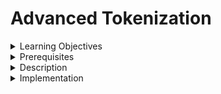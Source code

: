 # Advanced Tokenization

<details><summary>Learning Objectives</summary>

After completing this activity, participants should be able to:
- Understand more advanced tokenization techniques used in NLP

</details>


<details>
<summary>Prerequisites</summary>

- Basic understanding text pre-processing techniques such as normalizing and tokenizing 
- Familiarity with RegEx

</details>

<details>
<summary>Description</summary>

Earlier, we explored techniques for pre-processing the text prior to the analysis. The techniques involved removing punctuations, removing stopwords, and word and sentence tokenization. In this module we continue to explore more advanced text processing techniques that will help the model understand the natural language better.

### Stemming
Stemming is a text processing technique where we reduce words to their root form. For example, words "learning" and "learner" would both be reduced to the root word "learn". Stemming allows us to focus on the core meaning of the word instead of being distracted by different ways in which they are being used. It is important to note that the words that they get reduced to may not be dictionary words and is less precise than lemmatization. However, stemming is computationally efficient and useful in scenarios where speed is crucial.

### Lemmatizing 
Coming from the word "lemma", lemmatizing is finding the lemma of a word. Lemma in linguistics is the basic form of a word. For example, the word "be" would be the lemma for words like "is", "am", "are", "was", etc. This is how dictionaries organize the words, by the words' lemma.
This technique yields more sophisticated and consistent result than stemming. Lemmatization can help in improving the accuracy of the text analysis and reducing the data size, as it reduces the variation a word can take. However, it is slower than stemming and it can lead to ambiguity since does not know the context in which the word is used.

</details>

<details>
<summary>Implementation</summary>

### Stemming
We will be using the Snowball stemmer provided by NLTK.
```python
from nltk.stem.snowball import EnglishStemmer
from nltk.tokenize import word_tokenize

text = "The artist decided to create a new painting. Creating art is a form of self-expression. She hoped to create an atmosphere of creativity in her studio where she could freely create. The act of creation brought her joy, and she believed that anyone could create something beautiful with a bit of inspiration."

words = word_tokenize(text)
print(words)
#['The', 'artist', 'decided', 'to', 'create', 'a', 'new', 'painting', '.', 'Creating', 'art', 'is', 'a', 'form', 'of', 'self-expression', '.', 'She', 'hoped', 'to', 'create', 'an', 'atmosphere', 'of', 'creativity', 'in', 'her', 'studio', 'where', 'she', 'could', 'freely', 'create', '.', 'The', 'act', 'of', 'creation', 'brought', 'her', 'joy', ',', 'and', 'she', 'believed', 'that', 'anyone', 'could', 'create', 'something', 'beautiful', 'with', 'a', 'bit', 'of', 'inspiration']


stemmer = EnglishStemmer()
stemmed_words = [stemmer.stem(word) for word in words]
print(stemmed_words)
# ['the', 'artist', 'decid', 'to', 'creat', 'a', 'new', 'paint', '.', 'creat', 'art', 'is', 'a', 'form', 'of', 'self-express', '.', 'she', 'hope', 'to', 'creat', 'an', 'atmospher', 'of', 'creativ', 'in', 'her', 'studio', 'where', 'she', 'could', 'freeli', 'creat', '.', 'the', 'act', 'of', 'creation', 'brought', 'her', 'joy', ',', 'and', 'she', 'believ', 'that', 'anyon', 'could', 'creat', 'someth', 'beauti', 'with', 'a', 'bit', 'of', 'inspir']
```
Note how the words got truncated to their respective stems. For example, decided became decid, create became creat, and so on and so forth. In the stemmed words, notice how the words creating and create were stemmed to creat but creation stemmed to creation. This is called "understemming". When words with different meanings get stemmed into the same stem, it is called "overstemming"

### Lemmatizing
```python
from nltk.stem import WordNetLemmatizer
from nltk.tokenize import word_tokenize

lemmatizer = WordNetLemmatizer()
string_for_lemmatizing = "Can you really have too many pens? They all serve different purposes and one simply cannot have too many!"
words = word_tokenize(string_for_lemmatizing)
print(words)
# ['Can', 'you', 'really', 'have', 'too', 'many', 'pens', '?', 'They', 'all', 'serve', 'different', 'purposes', 'and', 'one', 'simply', 'can', 'not', 'have', 'too', 'many', '!']

lemmatized_words = [lemmatizer.lemmatize(word) for word in words]
print(lemmatized_words)
# ['Can', 'you', 'really', 'have', 'too', 'many', 'pen', '?', 'They', 'all', 'serve', 'different', 'purpose', 'and', 'one', 'simply', 'can', 'not', 'have', 'too', 'many', '!']

```
Note how the words such as pens and purposes were converted to pen and purpose.
</details>